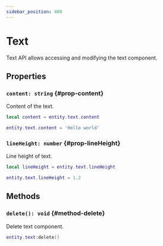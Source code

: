 ```yaml
---
sidebar_position: 400
---
```


# Text

Text API allows accessing and modifying the text component.

## Properties

### `content: string` {#prop-content}

Content of the text.

```lua
local content = entity.text.content

entity.text.content = 'Hello world'
```

### `lineHeight: number` {#prop-lineHeight}

Line height of text.

```lua
local lineHeight = entity.text.lineHeight

entity.text.lineHeight = 1.2
```

## Methods

### `delete(): void` {#method-delete}

Delete text component.

```lua
entity.text:delete()
```
